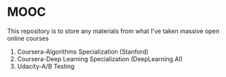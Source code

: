 # MOOC

This repository is to store any materials from what I've taken massive open online courses 

1. Coursera-Algorithms Specialization (Stanford)
2. Coursera-Deep Learning Specialization (DeepLearning.AI)
3. Udacity-A/B Testing
